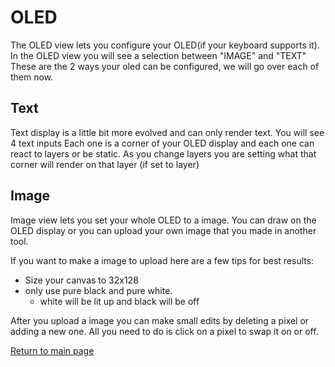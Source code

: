 # OLED
The OLED view lets you configure your OLED(if your keyboard supports it).
 In the OLED view you will see a selection between "IMAGE" and "TEXT" These are the 2 ways your oled can be configured, we will go over each of them now.

 ## Text
 Text display is a little bit more evolved and can only render text. 
 You will see 4 text inputs Each one is a corner of your OLED display and each one can react to layers or be static. As you change layers you are setting what that corner will render on that layer (if set to layer)
 ## Image
 Image view lets you set your whole OLED to a image. 
 You can draw on the OLED display or you can upload your own image that you made in another tool. 

If you want to make a image to upload here are a few tips for best results:
* Size your canvas to 32x128
* only use pure black and pure white.
    * white will be lit up and black will be off

After you upload a image you can make small edits by deleting a pixel or adding a new one. 
All you need to do is click on a pixel to swap it on or off.

[Return to main page](./README.md)